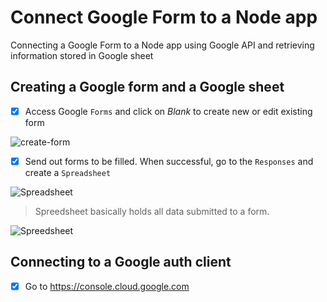 
# Connect Google Form to a Node app

Connecting a Google Form to a Node app using Google API and retrieving information stored in Google sheet

## Creating a Google form and a Google sheet

- [x] Access Google  `Forms` and click on *Blank* to create new or edit existing form 


![create-form](https://user-images.githubusercontent.com/85023604/188122587-bab7a280-33c1-48cb-9e22-97e10499ee64.jpg)

- [x] Send out forms to be filled. When successful, go to the `Responses` and create a `Spreadsheet`

![Spreadsheet](https://user-images.githubusercontent.com/85023604/188124438-7d12607f-bb3e-4925-9500-6b60485c5fbc.jpg)

> Spreedsheet basically holds all data submitted to a form. 

![Spreedsheet](https://user-images.githubusercontent.com/85023604/188126081-784fbe20-1585-4751-80bb-19436ece6595.jpg)

## Connecting to a Google auth client

- [x] Go to <a href="https://console.cloud.google.com" target="_blank">https://console.cloud.google.com</a>

